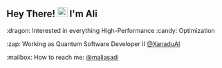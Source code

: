 <h2> Hey There! <img src="https://emojis.slackmojis.com/emojis/images/1531849430/4246/blob-sunglasses.gif" width="23"/> I'm Ali </h2>

<p> :dragon: Interested in everything High-Performance :candy: Optimization </p>
<p> :zap: Working as Quantum Software Developer II <a href="https://github.com/XanaduAI">@XanaduAI</a> </p>
<p> :mailbox: How to reach me: <a href="https://www.linkedin.com/in/maliasadi/">@maliasadi</a> </p>
